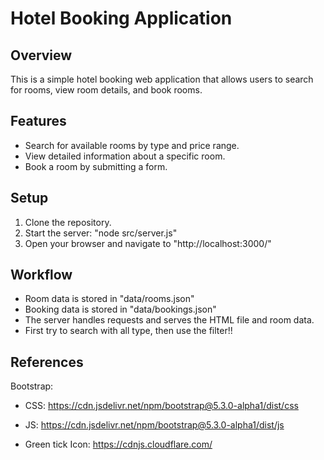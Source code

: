 # Hotel Booking Application

## Overview
This is a simple hotel booking web application that allows users to search for rooms, view room details, and book rooms.

## Features
- Search for available rooms by type and price range.
- View detailed information about a specific room.
- Book a room by submitting a form.

## Setup
1. Clone the repository.
2. Start the server: "node src/server.js"
3. Open your browser and navigate to "http://localhost:3000/"

## Workflow
- Room data is stored in "data/rooms.json"
- Booking data is stored in "data/bookings.json"
- The server handles requests and serves the HTML file and room data.
- First try to search with all type, then use the filter!!

## References

Bootstrap:

- CSS: https://cdn.jsdelivr.net/npm/bootstrap@5.3.0-alpha1/dist/css
- JS: https://cdn.jsdelivr.net/npm/bootstrap@5.3.0-alpha1/dist/js

- Green tick Icon: https://cdnjs.cloudflare.com/
